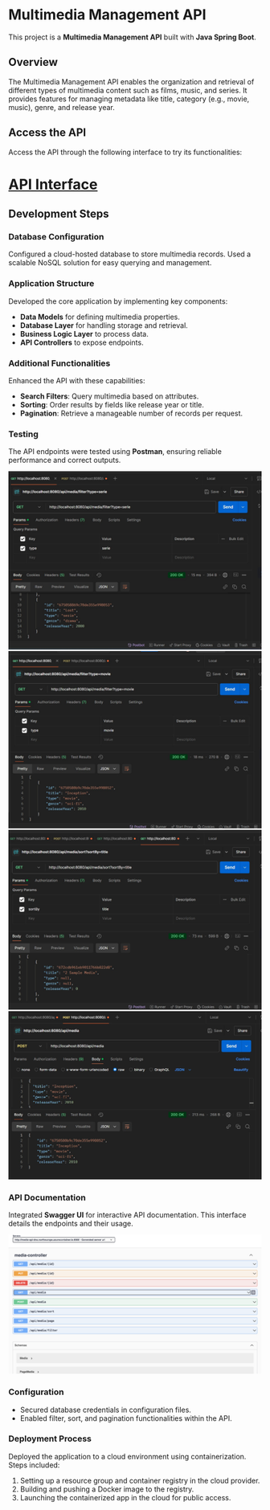 # Multimedia Management API

This project is a **Multimedia Management API** built with **Java Spring Boot**.

## Overview

The Multimedia Management API enables the organization and retrieval of different types of multimedia content such as films, music, and series. It provides features for managing metadata like title, category (e.g., movie, music), genre, and release year.

## Access the API

Access the API through the following interface to try its functionalities:

# [API Interface](http://multimedia-api.cloud.northeurope.azurecontainer.io:8080/swagger-ui/index.html)

## Development Steps

### Database Configuration

Configured a cloud-hosted database to store multimedia records. Used a scalable NoSQL solution for easy querying and management.

### Application Structure

Developed the core application by implementing key components:

- **Data Models** for defining multimedia properties.
- **Database Layer** for handling storage and retrieval.
- **Business Logic Layer** to process data.
- **API Controllers** to expose endpoints.

### Additional Functionalities

Enhanced the API with these capabilities:

- **Search Filters**: Query multimedia based on attributes.
- **Sorting**: Order results by fields like release year or title.
- **Pagination**: Retrieve a manageable number of records per request.

### Testing

The API endpoints were tested using **Postman**, ensuring reliable performance and correct outputs.

![Sample Request - Filtering Multimedia](screenshots/sc1.jpeg)  
![Sample Request - Filtering Multimedia](screenshots/sc2.jpeg)  
![Sample Request - Sorting](screenshots/sc3.jpeg)  
![Sample Request - Post](screenshots/sc4.jpeg)

### API Documentation

Integrated **Swagger UI** for interactive API documentation. This interface details the endpoints and their usage.

![Swagger Overview](screenshots/sc5.png)

### Configuration

- Secured database credentials in configuration files.
- Enabled filter, sort, and pagination functionalities within the API.

### Deployment Process

Deployed the application to a cloud environment using containerization. Steps included:

1. Setting up a resource group and container registry in the cloud provider.
2. Building and pushing a Docker image to the registry.
3. Launching the containerized app in the cloud for public access.
